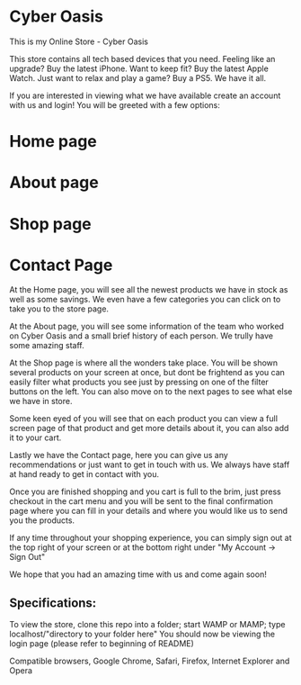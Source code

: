 # Cyber Oasis

This is my Online Store - Cyber Oasis

This store contains all tech based devices that you need.
Feeling like an upgrade? Buy the latest iPhone.
Want to keep fit? Buy the latest Apple Watch.
Just want to relax and play a game? Buy a PS5.
We have it all.

If you are interested in viewing what we have available create an account with us and login!
You will be greeted with a few options:
# Home page
# About page
# Shop page
# Contact Page

At the Home page, you will see all the newest products we have in stock as well as some savings.
We even have a few categories you can click on to take you to the store page.

At the About page, you will see some information of the team who worked on Cyber Oasis and a small brief history of each person.
We trully have some amazing staff.

At the Shop page is where all the wonders take place.
You will be shown several products on your screen at once, but dont be frightend as you can easily filter what products you see just by pressing on one of the filter buttons on the left.
You can also move on to the next pages to see what else we have in store.

Some keen eyed of you will see that on each product you can view a full screen page of that product and get more details about it, you can also add it to your cart.

Lastly we have the Contact page, here you can give us any recommendations or just want to get in touch with us. 
We always have staff at hand ready to get in contact with you.


Once you are finished shopping and you cart is full to the brim, just press checkout in the cart menu and you will be sent to the final confirmation page where you can fill in your details and where you would like us to send you the products.

If any time throughout your shopping experience, you can simply sign out at the top right of your screen or at the bottom right under "My Account -> Sign Out"

We hope that you had an amazing time with us and come again soon!

Specifications:
-

To view the store, 
clone this repo into a folder; start WAMP or MAMP; type localhost/"directory to your folder here"
You should now be viewing the login page (please refer to beginning of README)

Compatible browsers,
Google Chrome, Safari, Firefox, Internet Explorer and Opera